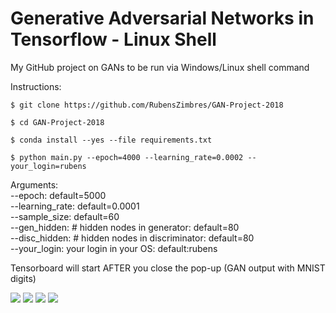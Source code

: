 # Generative Adversarial Networks in Tensorflow - Linux Shell

My GitHub project on GANs to be run via Windows/Linux shell command

Instructions:

```
$ git clone https://github.com/RubensZimbres/GAN-Project-2018

$ cd GAN-Project-2018

$ conda install --yes --file requirements.txt

$ python main.py --epoch=4000 --learning_rate=0.0002 --your_login=rubens
```  

Arguments:  
--epoch: default=5000  
--learning_rate: default=0.0001  
--sample_size: default=60  
--gen_hidden: # hidden nodes in generator: default=80  
--disc_hidden: # hidden nodes in discriminator: default=80  
--your_login: your login in your OS: default:rubens

Tensorboard will start AFTER you close the pop-up (GAN output with MNIST digits)

<img src=https://github.com/RubensZimbres/GAN-Project-2018/blob/master/Pictures/Screen_output.png> 

<img src=https://github.com/RubensZimbres/GAN-Project-2018/blob/master/Pictures/Tensorboard_1.png>

<img src=https://github.com/RubensZimbres/GAN-Project-2018/blob/master/Pictures/Tensorboard_2.png>

<img src=https://github.com/RubensZimbres/GAN-Project-2018/blob/master/Pictures/Tensorboard_3.png>
